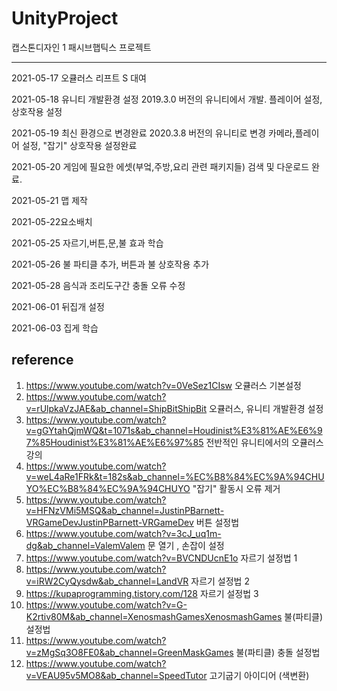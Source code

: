 # UnityProject
캡스톤디자인 1 패시브햅틱스 프로젝트 

-------------
2021-05-17
오큘러스 리프트 S 대여

2021-05-18
유니티 개발환경 설정
2019.3.0 버전의 유니티에서 개발.
플레이어 설정, 상호작용 설정

2021-05-19
최신 환경으로 변경완료
2020.3.8 버전의 유니티로 변경
카메라,플레이어 설정, "잡기" 상호작용 설정완료


2021-05-20
게임에 필요한 에셋(부엌,주방,요리 관련 패키지들) 검색 및 다운로드 완료.

2021-05-21 맵 제작

2021-05-22요소배치

2021-05-25
자르기,버튼,문,불 효과 학습

2021-05-26 
불 파티클 추가, 버튼과 불 상호작용 추가

2021-05-28
음식과 조리도구간 충돌 오류 수정

2021-06-01
뒤집개 설정

2021-06-03
집게 학습


reference
----------
1. https://www.youtube.com/watch?v=0VeSez1CIsw 오큘러스 기본설정
2. https://www.youtube.com/watch?v=rUlpkaVzJAE&ab_channel=ShipBitShipBit 오큘러스, 유니티 개발환경 설정
3. https://www.youtube.com/watch?v=gGYtahQjmWQ&t=1071s&ab_channel=Houdinist%E3%81%AE%E6%97%85Houdinist%E3%81%AE%E6%97%85 전반적인 유니티에서의 오큘러스 강의
4. https://www.youtube.com/watch?v=weL4aRe1FRk&t=182s&ab_channel=%EC%B8%84%EC%9A%94CHUYO%EC%B8%84%EC%9A%94CHUYO "잡기" 활동시 오류 제거
5. https://www.youtube.com/watch?v=HFNzVMi5MSQ&ab_channel=JustinPBarnett-VRGameDevJustinPBarnett-VRGameDev  버튼 설정법
6. https://www.youtube.com/watch?v=3cJ_uq1m-dg&ab_channel=ValemValem 문 열기 , 손잡이 설정
7. https://www.youtube.com/watch?v=BVCNDUcnE1o 자르기 설정법 1
8. https://www.youtube.com/watch?v=iRW2CyQysdw&ab_channel=LandVR 자르기 설정법 2
9. https://kupaprogramming.tistory.com/128   자르기 설정법 3 
10. https://www.youtube.com/watch?v=G-K2rtiv80M&ab_channel=XenosmashGamesXenosmashGames 불(파티클) 설정법
11. https://www.youtube.com/watch?v=zMgSq3O8FE0&ab_channel=GreenMaskGames 불(파티클) 충돌 설정법
12. https://www.youtube.com/watch?v=VEAU95v5MO8&ab_channel=SpeedTutor 고기굽기 아이디어 (색변환)
